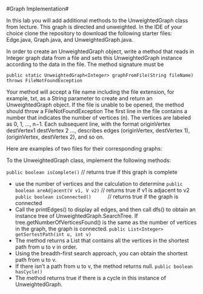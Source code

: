 #Graph Implementation#

In this lab you will add additional methods to the UnweightedGraph class from lecture. This graph is directed and unweighted. In the IDE of your choice clone the repository to download the following starter files: Edge.java, Graph.java, and UnweightedGraph.java.

In order to create an UnweightedGraph object, write a method that reads in Integer graph data from a file and sets this UnweightedGraph instance according to the data in the file. The method signature must be

```public static UnweightedGraph<Integer> graphFromFile(String fileName) throws FileNotFoundException```

Your method will accept a file name including the file extension, for example, txt, as a String parameter to create and return an UnweightedGraph object.
If the file is unable to be opened, the method should throw a FileNotFoundException
The first line in the file contains a number that indicates the number of vertices (n).
The vertices are labeled as 0, 1, …, n−1.
Each subsequent line, with the format originVertex destVertex1 destVertex 2 …, describes edges (originVertex, destVertex 1), (originVertex, destVertex 2), and so on.

Here are examples of two files for their corresponding graphs:

To the UnweightedGraph class, implement the following methods:

```public boolean isComplete()``` // returns true if this graph is complete
  * use the number of vertices and the calculation to determine
```public boolean areAdjacent(V v1, V v2)``` // returns true if v1 is adjacent to v2
```public boolean isConnected()```           // returns true if the graph is connected
  * Call the printEdges() to display all edges, and then call dfs() to obtain an instance tree of UnweightedGraph.SearchTree. If tree.getNumberOfVerticesFound() is the same as the number of vertices in the graph, the graph is connected.
```public List<Integer> getSortestPath(int u, int v)```
  * The method returns a List<Integer> that contains all the vertices in the shortest path from u to v in order.
  * Using the breadth-first search approach, you can obtain the shortest path from u to v.
  * If there isn’t a path from u to v, the method returns null.
```public boolean hasCycle()```
  * The method returns true if there is a cycle in this instance of UnweightedGraph.

